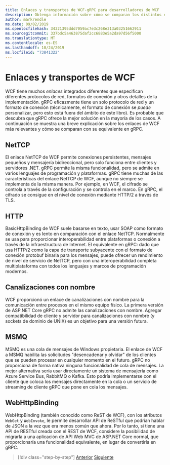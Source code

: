 ```yaml
---
title: Enlaces y transportes de WCF-gRPC para desarrolladores de WCF
description: Obtenga información sobre cómo se comparan los distintos enlaces y transportes de WCF con gRPC.
author: markrendle
ms.date: 09/02/2019
ms.openlocfilehash: 34321395ddd7059ac7e3c268e313a03251662911
ms.sourcegitcommit: 337bdc5a463875daf2cc6883e5a2da97d56f5000
ms.translationtype: MT
ms.contentlocale: es-ES
ms.lasthandoff: 10/24/2019
ms.locfileid: "73841322"
---
```

# <a name="wcf-bindings-and-transports"></a>Enlaces y transportes de WCF

WCF tiene muchos *enlaces* integrados diferentes que especifican diferentes protocolos de red, formatos de conexión y otros detalles de la implementación. gRPC eficazmente tiene un solo protocolo de red y un formato de conexión (técnicamente, el formato de conexión se *puede* personalizar, pero esto está fuera del ámbito de este libro). Es probable que descubra que gRPC ofrece la mejor solución en la mayoría de los casos. A continuación se muestra una breve explicación sobre los enlaces de WCF más relevantes y cómo se comparan con su equivalente en gRPC.

## <a name="nettcp"></a>NetTCP

El enlace NetTCP de WCF permite conexiones persistentes, mensajes pequeños y mensajería bidireccional, pero solo funciona entre clientes y servidores .NET. gRPC permite la misma funcionalidad, pero se admite en varios lenguajes de programación y plataformas. gRPC tiene muchas de las características del enlace NetTCP de WCF, aunque no siempre se implementa de la misma manera. Por ejemplo, en WCF, el cifrado se controla a través de la configuración y se controla en el marco. En gRPC, el cifrado se consigue en el nivel de conexión mediante HTTP/2 a través de TLS.

## <a name="http"></a>HTTP

BasicHttpBinding de WCF suele basarse en texto, usar SOAP como formato de conexión y es lento en comparación con el enlace NetTCP. Normalmente se usa para proporcionar interoperabilidad entre plataformas o conexión a través de la infraestructura de Internet. El equivalente en gRPC: dado que usa HTTP/2 como la capa de transporte subyacente con el formato de conexión protobuf binaria para los mensajes, puede ofrecer un rendimiento de nivel de servicio de NetTCP, pero con una interoperabilidad completa multiplataforma con todos los lenguajes y marcos de programación modernos.

## <a name="named-pipes"></a>Canalizaciones con nombre

WCF proporcionó un enlace de canalizaciones con nombre para la comunicación entre procesos en el mismo equipo físico. La primera versión de ASP.NET Core gRPC no admite las canalizaciones con nombre. Agregar compatibilidad de cliente y servidor para canalizaciones con nombre (y sockets de dominio de UNIX) es un objetivo para una versión futura.

## <a name="msmq"></a>MSMQ

MSMQ es una cola de mensajes de Windows propietaria. El enlace de WCF a MSMQ habilita las solicitudes "desencadenar y olvidar" de los clientes que se pueden procesar en cualquier momento en el futuro. gRPC no proporciona de forma nativa ninguna funcionalidad de cola de mensajes. La mejor alternativa sería usar directamente un sistema de mensajería como Azure Service Bus, RabbitMQ o Kafka. Esto podría implementarse con el cliente que coloca los mensajes directamente en la cola o un servicio de streaming de cliente gRPC que pone en cola los mensajes.

## <a name="webhttpbinding"></a>WebHttpBinding

WebHttpBinding (también conocido como ReST de WCF), con los atributos `WebGet` y `WebInvoke`, le permite desarrollar API de ReSTful que podrían hablar de JSON a la vez que era menos común que ahora. Por lo tanto, si tiene una API de RESTful creada con el REST de WCF, considere la posibilidad de migrarla a una aplicación de API Web MVC de ASP.NET Core normal, que proporcionaría una funcionalidad equivalente, en lugar de convertirla en gRPC.

>[!div class="step-by-step"]
>[Anterior](wcf-endpoints-grpc-methods.md)
>[Siguiente](rpc-types.md)
